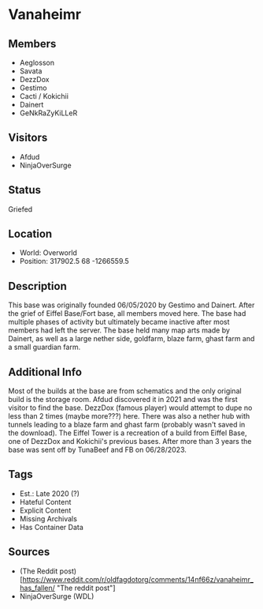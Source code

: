 # Vanaheimr

## Members
- Aeglosson
- Savata
- DezzDox
- Gestimo
- Cacti / Kokichii
- Dainert
- GeNkRaZyKiLLeR

## Visitors
- Afdud
- NinjaOverSurge

## Status
Griefed

## Location
- World: Overworld
- Position: 317902.5 68 -1266559.5

## Description
This base was originally founded 06/05/2020 by Gestimo and Dainert. After the grief of Eiffel Base/Fort base, all members moved here.  The base had multiple phases of activity but ultimately became inactive after most members had left the server. The base held many map arts made by Dainert, as well as a large nether side, goldfarm, blaze farm, ghast farm and a small guardian farm.

## Additional Info
Most of the builds at the base are from schematics and the only original build is the storage room. Afdud discovered it in 2021 and was the first visitor to find the base. DezzDox (famous player) would attempt to dupe no less than 2 times (maybe more???) here. There was also a nether hub with tunnels leading to a blaze farm and ghast farm (probably wasn't saved in the download). The Eiffel Tower is a recreation of a build from Eiffel Base, one of DezzDox and Kokichii's previous bases. After more than 3 years the base was sent off by TunaBeef and FB on 06/28/2023.

## Tags
- Est.: Late 2020 (?)
- Hateful Content
- Explicit Content
- Missing Archivals
- Has Container Data

## Sources
- (The Reddit post)[https://www.reddit.com/r/oldfagdotorg/comments/14nf66z/vanaheimr_has_fallen/ "The reddit post"]
- NinjaOverSurge (WDL)